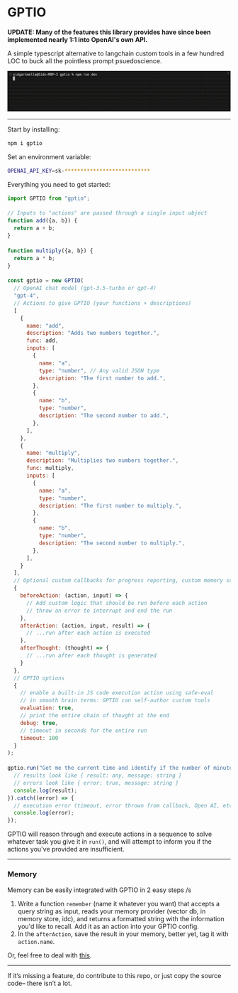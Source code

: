 # GPTIO

**UPDATE: Many of the features this library provides have since been implemented nearly 1:1 into OpenAI's own API.**

A simple typescript alternative to langchain custom tools in a few hundred LOC to buck all the pointless prompt psuedoscience.

![Demo Gif](examples/demo.gif)

---

Start by installing:

```bash
npm i gptio
```

Set an environment variable:

```bash
OPENAI_API_KEY=sk-***************************
```

Everything you need to get started:

```js
import GPTIO from "gptio";

// Inputs to "actions" are passed through a single input object
function add({a, b}) {
  return a + b;
}

function multiply({a, b}) {
  return a * b;
}

const gptio = new GPTIO(
  // OpenAI chat model (gpt-3.5-turbo or gpt-4)
  "gpt-4",
  // Actions to give GPTIO (your functions + descriptions)
  [
    {
      name: "add",
      description: "Adds two numbers together.",
      func: add,
      inputs: [
        {
          name: "a",
          type: "number", // Any valid JSON type
          description: "The first number to add.",
        },
        {
          name: "b",
          type: "number",
          description: "The second number to add.",
        },
      ],
    },
    {
      name: "multiply",
      description: "Multiplies two numbers together.",
      func: multiply,
      inputs: [
        {
          name: "a",
          type: "number",
          description: "The first number to multiply.",
        },
        {
          name: "b",
          type: "number",
          description: "The second number to multiply.",
        },
      ],
    }
  ],
  // Optional custom callbacks for progress reporting, custom memory schemes, or early exits
  {
    beforeAction: (action, input) => {
      // Add custom logic that should be run before each action
      // throw an error to interrupt and end the run
    },
    afterAction: (action, input, result) => {
      // ...run after each action is executed
    },
    afterThought: (thought) => {
      // ...run after each thought is generated
    }
  },
  // GPTIO options
  {
    // enable a built-in JS code execution action using safe-eval
    // in smooth brain terms: GPTIO can self-author custom tools
    evaluation: true,
    // print the entire chain of thought at the end
    debug: true,
    // timeout in seconds for the entire run
    timeout: 100
  }
);

gptio.run("Get me the current time and identify if the number of minutes is a prime number.").then((result) => {
  // results look like { result: any, message: string }
  // errors look like { error: true, message: string }
  console.log(result);
}).catch((error) => {
  // execution error (timeout, error thrown from callback, Open AI, etc.)
  console.log(error);
});
```

GPTIO will reason through and execute actions in a sequence to solve whatever task you give it in `run()`, and will attempt to inform you if the actions you've provided are insufficient.

---

### Memory

Memory can be easily integrated with GPTIO in 2 easy steps /s

1. Write a function `remember` (name it whatever you want) that accepts a query string as input, reads your memory provider (vector db, in memory store, idc), and returns a formatted string with the information you'd like to recall. Add it as an action into your GPTIO config.
2. In the `afterAction`, save the result in your memory, better yet, tag it with `action.name`.

Or, feel free to deal with [this](https://python.langchain.com/en/latest/reference/modules/memory.html).

---


If it’s missing a feature, do contribute to this repo, or just copy the source code– there isn’t a lot.
